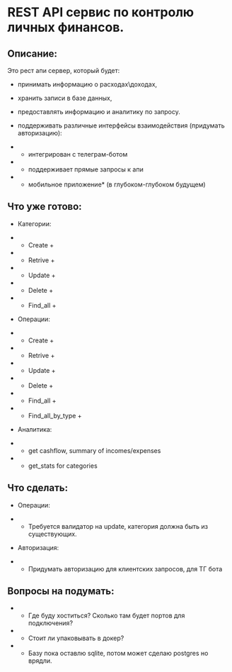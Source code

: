 # REST API сервис по контролю личных финансов.


## Описание:
Это рест апи сервер, который будет:
- принимать информацию о расходах\доходах,
- хранить записи в базе данных,
- предоставлять информацию и аналитику по запросу.

- поддерживать различные интерфейсы взаимодействия (придумать авторизацию):
- - интегрирован с телеграм-ботом
- - поддерживает прямые запросы к апи
- - мобильное приложение* (в глубоком-глубоком будущем)


<!-- ``` для ТГ бота
--------------------------------------------------------
|          Общая история финансовых операций           |
--------------------------------------------------------
|1.| 15.02.2025| зарплата | + 60 000 р.|               |
|2.| 15.02.2025| Продукты |    - 569 р.| купил покушать|
|1.| 15.02.2025|    Досуг |    - 135 р.| сходил в кино |
--------------------------------------------------------


``` -->

## Что уже готово:
- Категории:
- + Create + 
- + Retrive + 
- + Update + 
- + Delete + 
- + Find_all + 

- Операции:
- + Create +
- + Retrive +
- + Update +
- + Delete + 
- + Find_all +
- + Find_all_by_type + 

- Аналитика: 
- + get cashflow, summary of incomes/expenses
- + get_stats for categories

## Что сделать:
- Операции:
- - Требуется валидатор на update, категория должна быть из существующих.

- Авторизация:
- - Придумать авторизацию для клиентских запросов, для ТГ бота

## Вопросы на подумать: 
- - Где буду хоститься? Сколько там будет портов для подключения?
- - Стоит ли упаковывать в докер?
- - Базу пока оставлю sqlite, потом может сделаю postgres но врядли.
